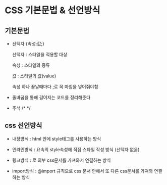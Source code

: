 # CSS 기본문법 & 선언방식

## 기본문법

- 선택자 {속성:값;}

  선택자 : 스타일을 적용할 대상

  속성 : 스타일의 종류

  값 : 스타일의 값(value)

  속성 하나 끝날때마다 ;로 꼭 마침을 넣어줘야함

- 줄바꿈을 통해 길어지는 코드를 정리해준다

- 주석 /* */

## css 선언방식

- 내장방식 : html 안에 style태그를 사용하는 방식

- 인라인방식 : 요속의 style속성에 직접 스타일 작성 방식 (선택자 없음)

- 링크방식 : <link />로 외부 css문서를 가져와서 연결하는 방식

- import방식 : @import 규칙으로 css 문서 안에서 또 다른 css문서를 가져와 연결하는 방식